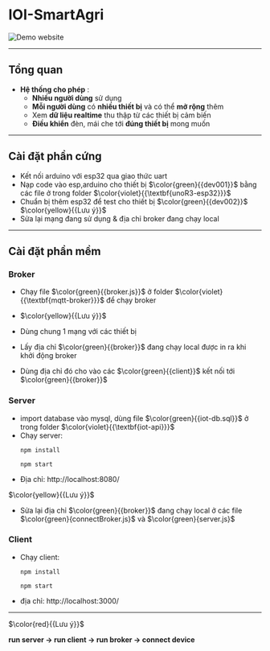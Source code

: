 # IOI-SmartAgri

![Demo website](https://github.com/Dung-Pham/online-img/blob/main/IOT-SmartAgri/mpS9HqOkC5.gif
)

---
## Tổng quan

-  **Hệ thống cho phép** :
   -  **Nhiều người dùng** sử dụng
   -  **Mỗi người dùng** có **nhiều thiết bị** và có thể **mở rộng** thêm
   -  Xem **dữ liệu realtime** thu thập từ các thiết bị cảm biến
   -  **Điều khiển** đèn, mái che tới **đúng thiết bị** mong muốn

---
## Cài đặt phần cứng
- Kết nối arduino với esp32 qua giao thức uart
- Nạp code vào esp,arduino cho thiết bị  $\color{green}{{dev001}}$ bằng các file ở trong folder $\color{violet}{{\textbf{unoR3-esp32}}}$
- Chuẩn bị thêm esp32 để test cho thiết bị $\color{green}{{dev002}}$
$\color{yellow}{{Lưu ý}}$
- Sửa lại mạng đang sử dụng & địa chỉ broker đang chạy local

---
## Cài đặt phần mềm
### Broker
- Chạy file $\color{green}{{broker.js}}$ ở folder $\color{violet}{{\textbf{mqtt-broker}}}$ để chạy broker

- $\color{yellow}{{Lưu ý}}$
- Dùng chung 1 mạng với các thiết bị 
- Lấy địa chỉ $\color{green}{{broker}}$ đang chạy local được in ra khi khởi động broker 
- Dùng địa chỉ đó cho vào các $\color{green}{{client}}$ kết nối tới $\color{green}{{broker}}$
### Server
- import database vào mysql, dùng file $\color{green}{{iot-db.sql}}$ ở trong folder $\color{violet}{{\textbf{iot-api}}}$
- Chạy server:
  ```
  npm install
  ```
  ```
  npm start
  ```
- Địa chỉ: http://localhost:8080/
  
$\color{yellow}{{Lưu ý}}$
- Sửa lại địa chỉ $\color{green}{{broker}}$ đang chạy local ở các file $\color{green}{connectBroker.js}$ và $\color{green}{server.js}$

### Client
- Chạy client:
  ```
  npm install
  ```
  ```
  npm start
  ```
- địa chỉ: http://localhost:3000/
---
$\color{red}{{Lưu ý}}$

  **run server -> run client -> run broker -> connect device**


